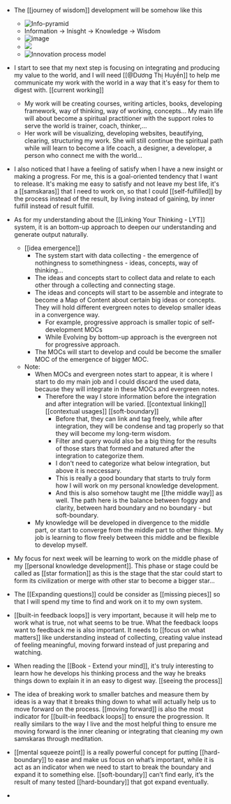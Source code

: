 - The [[journey of wisdom]] development will be somehow like this
    - ![Info-pyramid](https://forum.obsidian.md/uploads/default/original/2X/f/fc9fd08e9f2c29e537b8ce41dcbf4fa16b08fffa.png)
    - Information -> Inisght -> Knowledge -> Wisdom
    - ![image](https://forum.obsidian.md/uploads/default/original/2X/6/6319a25e71dedae4e55fb15e7f98d682da9312d9.jpeg)
    - ![](https://forum.obsidian.md/uploads/default/original/2X/e/eb6fc396f10129e836a95b9ee549b506430830a3.jpeg)
    - ![Innovation process model](https://forum.obsidian.md/uploads/default/original/2X/a/adc7f3ee06e5997cefbe659c6f5ff8596419054c.jpeg)
- I start to see that my next step is focusing on integrating and producing my value to the world, and I will need [[@Dương Thị Huyền]] to help me communicate my work with the world in a way that it's easy for them to digest with. [[current working]]
    - My work will be creating courses, writing articles, books, developing framework, way of thinking, way of working, concepts... My main life will about become a spiritual practitioner with the support roles to serve the world is trainer, coach, thinker,...
    - Her work will be visualizing, developing websites, beautifying, clearing, structuring my work. She will still continue the spiritual path while will learn to become a life coach, a designer, a developer, a person who connect me with the world...
- I also noticed that I have a feeling of satisfy when I have a new insight or making a progress. For me, this is a goal-oriented tendency that I want to release. It's making me easy to satisfy and not leave my best life, it's a [[samskaras]] that I need to work on, so that I could [[self-fulfilled]] by the process instead of the result, by living instead of gaining, by inner fulfill instead of result fulfill.
- As for my understanding about the [[Linking Your Thinking - LYT]] system, it is an bottom-up approach to deepen our understanding and generate output naturally.
    - [[idea emergence]]
        - The system start with data collecting - the emergence of nothingness to somethingness - ideas, concepts, way of thinking...
        - The ideas and concepts start to collect data and relate to each other through a collecting and connecting stage.
        - The ideas and concepts will start to be assemble and integrate to become a Map of Content about certain big ideas or concepts. They will hold different evergreen notes to develop smaller ideas in a convergence way.
            - For example, progressive approach is smaller topic of self-development MOCs
            - While Evolving by bottom-up approach is the evergreen not for progressive approach.
        - The MOCs will start to develop and could be become the smaller MOC of the emergence of bigger MOC.
    - Note:
        - When MOCs and evergreen notes start to appear, it is where I start to do my main job and I could discard the used data, because they will integrate in these MOCs and evergreen notes. 
            - Therefore the way I store information before the integration and after integration will be varied. [[contextual linking]] [[contextual usages]] [[soft-boundary]]
                - Before that, they can link and tag freely, while after integration, they will be condense and tag properly so that they will become my long-term wisdom.
                - Filter and query would also be a big thing for the results of those stars that formed and matured after the integration to categorize them. 
                - I don't need to categorize what below integration, but above it is neccessary.
                - This is really a good boundary that starts to truly form how I will work on my personal knowledge development. 
                - And this is also somehow taught me [[the middle way]] as well. The path here is the balance between foggy and clarity, between hard boundary and no boundary - but soft-boundary.
        - My knowledge will be developed in divergence to the middle part, or start to converge from the middle part to other things. My job is learning to flow freely between this middle and be flexible to develop myself.
- My focus for next week will be learning to work on the middle phase of my [[personal knowledge development]]. This phase or stage could be called as [[star formation]] as this is the stage that the star could start to form its civilization or merge with other star to become a bigger star...
- The [[Expanding questions]] could be consider as [[missing pieces]] so that I will spend my time to find and work on it to my own system.
- [[built-in feedback loops]] is very important, because it will help me to work what is true, not what seems to be true. What the feedback loops want to feedback me is also important. It needs to [[focus on what matters]] like understanding instead of collecting, creating value instead of feeling meaningful, moving forward instead of just preparing and watching.
- When reading the [[Book - Extend your mind]], it's truly interesting to learn how he develops his thinking process and the way he breaks things down to explain it in an easy to digest way. [[seeing the process]]
- The idea of breaking work to smaller batches and measure them by ideas is a way that it breaks thing down to what will actually help us to move forward on the process. [[moving forward]] is also the most indicator for [[built-in feedback loops]] to ensure the progression. It really similars to the way I live and the most helpful thing to ensure me moving forward is the inner cleaning or integrating that cleaning my own samskaras through meditation. 
- [[mental squeeze point]] is a really powerful concept for putting [[hard-boundary]] to ease and make us focus on what’s important, while it is act as an indicator when we need to start to break the boundary and expand it to something else. [[soft-boundary]] can’t find early, it’s the result of many tested [[hard-boundary]] that got expand eventually.

- 
